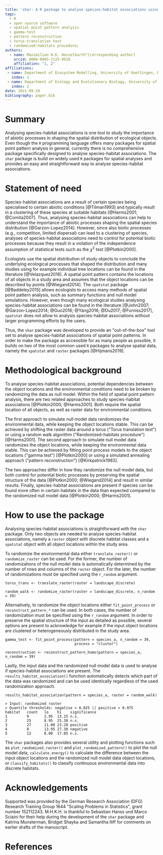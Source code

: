 ```yaml
---
title: 'shar: A R package to analyse species-habitat associations using point pattern analysis'
tags:
  - R
  - open source software
  - spatial point pattern analysis
  - gamma-test
  - pattern reconstruction
  - torus-translation test
  - randomized-habitats procedure;
authors:
  - name: Maximilian H.K. Hesselbarth^[corresponding author]
    orcid: 0000-0003-1125-9918
    affiliation: "1, 2"
affiliations:
 - name: Department of Ecosystem Modelling, University of Goettingen, Buesgenweg 4, 37077, Goettingen
   index: 1
 - name: Department of Ecology and Evolutionary Biology, University of Michigan, 1105 N University Ave, Ann Arbor, Michigan 48109, USA
   index: 2
date: 2021-09-28
bibliography: paper.bib
---
```


# Summary

Analysing species-habitat associations is one tool to study the importance of abiotic processes in shaping the spatial distribution of ecological objects.
Even though the `R` programming language offers many packages for spatial point pattern analysis in general, currently there is no comprehensive package specifically designed to analyse species-habitat associations.
The `shar` package is build on widely used `R` packages for spatial analyses and provides an easy and straightforward way to analyse species-habitat associations.

# Statement of need

Species-habitat associations are a result of certain species being specialised to certain abiotic conditions [@Tilman1993] and typically result in a clustering of these species at suitable habitats [@Harms2001; @Comita2007].
Thus, analysing species-habitat associations can help to understand the importance of abiotic processes shaping the spatial species distribution [@Garzon-Lopez2014].
However, since also biotic processes (e.g., competition, limited dispersal) can lead to a clustering of species, analyses of species-habitat associations need to control for potential biotic processes because they result in a violation of the independence assumption of statistical tests such as the $\chi^2$ test [@Plotkin2000].

Ecologists use the spatial distribution of study objects to conclude the underlying ecological processes that shaped the distribution and many studies using for example individual tree locations can be found in the literature [@Velazquez2016].
A spatial point pattern contains the locations of all objects in a study area and assumes that the object locations can be described by points [@Wiegand2014].
The `spatstat` package [@Baddeley2015] allows ecologists to access many methods of spatial point pattern analysis, such as summary functions and null model simulations.
However, even though many ecological studies analysing species-habitat associations can be found in the literature [@John2007; @Garzon-Lopez2014; @Guo2016; @Yang2016; @Du2017; @Furniss2017], `spatstat` does not allow to analysis species-habitat associations without larger programming efforts by the users.

Thus, the `shar` package was developed to provide an "out-of-the-box" tool set to analyse species-habitat associations of spatial point patterns.
In order to make the package as accessible for as many people as possible, it builds on two of the most common used `R` packages to analyse spatial data, namely the `spatstat` and `raster` packages [@Hijmans2019].

# Methodological background

To analyse species-habitat associations, potential dependencies between the object locations and the environmental conditions need to be broken by randomizing the data as null model.
Within the field of spatial point pattern analysis, there are two related approaches to study species-habitat associations [@Plotkin2000; @Harms2001].
Both require the spatial location of all objects, as well as raster data for environmental conditions.

The first approach to simulate null model data randomizes the environmental data, while keeping the object locations stable.
This can be achieved by shifting the raster data around a torus ("Torus translation test") or using a random walk algorithm ("Randomized-habitats procedure") [@Harms2001].
The second approach to simulate null model data randomizes the object locations, while keeping the environmental data stable.
This can be achieved by fitting point process models to the object locations ("gamma test") [@Plotkin2000] or using a simulated annealing approach ("pattern reconstruction") [@Kirkpatrick1983].

The two approaches differ in how they randomize the null model data, but both control for potential biotic processes by preserving the spatial structure of the data [@Plotkin2000; @Wiegand2014] and result in similar results.
Finally, species-habitat associations are present if species can be found more often in certain habitats in the data than expected compared to the randomized null model data [@Plotkin2000; @Harms2001].

# How to use the package

Analysing species-habitat associations is straightforward with the `shar` package.
Only two objects are needed to analyse species-habitat associations, namely a `raster` object with discrete habitat classes and a `spatstat` object with all object locations within the study area.

To randomize the environmental data either `translate_raster()` or `randomize_raster` can be used.
For the former, the number of randomizations of the null model data is automatically determined by the number of rows and columns of the `raster` object.
For the later, the number of randomizations must be specified using the `r_random` argument.

```
torus_trans <- translate_raster(raster = landscape_discrete)

random_walk <- randomize_raster(raster = landscape_discrete, n_random = 39)
```

Alternatively, to randomize the object locations either `fit_point_process` or `reconstruct_pattern_*` can be used.
In both cases, the number of randomization must be specified using the `r_random` argument.
In order to preserve the spatial structure of the input as detailed as possible, several options are present to acknowledge for example if the input object locations are clustered or heterogeneously distributed in the study area.

```
gamma_test <- fit_point_process(pattern = species_a, n_random = 39,
                                process = "cluster")

reconstruction <- reconstruct_pattern_homo(pattern = species_a, n_random = 39)
```

Lastly, the input data and the randomized null model data is used to analyse if species-habitat associations are present.
The `results_habitat_association()` function automatically detects which part of the data was randomized and can be used identically regardless of the used randomization approach.

```
results_habitat_association(pattern = species_a, raster = random_walk)

> Input: randomized raster
> Quantile thresholds: negative < 0.025 || positive > 0.975
habitat   count   lo    hi    significance
1         9       2.95  13.15 n.s.
2         25      8.95  25.30 n.s.
3         27      11.00 23.20 positive
4         0       13.95 27.30 negative
5         12      6.00  17.05 n.s.
```

The `shar` packages also provides several utility and plotting functions such as `plot_randomized_raster()` and `plot_randomized_pattern()` to plot the null model data, `calculate_energy()` to calculate the difference between the input object locations and the randomized null model data object locations, or `classify_habitats()` to classify continuous environmental data into discrete habitats.  

# Acknowledgements

Supported was provided by the German Research Association (DFG) Research Training Group 1644 "Scaling Problems in Statistics", grant number 152112243.
M.H.K.H. is thankful to Sebastian Hanss und Marco Sciaini for their help during the development of the `shar` package and Katrina Munsterman, Bridget Shayka and Samantha Iliff for comments on earlier drafts of the manuscript.

# References
